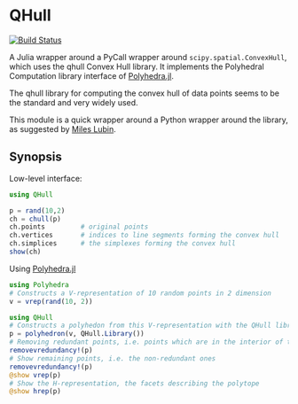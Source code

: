 QHull
=====
[![Build Status](https://travis-ci.org/JuliaPolyhedra/QHull.jl.svg)](https://travis-ci.org/JuliaPolyhedra/QHull.jl)


A Julia wrapper around a PyCall wrapper around `scipy.spatial.ConvexHull`, which uses the qhull Convex Hull library.
It implements the Polyhedral Computation library interface of [Polyhedra.jl](https://github.com/blegat/Polyhedra.jl).

The qhull library for computing the convex hull of data points seems to be the standard and very widely used.

This module is a quick wrapper around a Python wrapper around the library, as suggested by [Miles Lubin](https://groups.google.com/d/topic/julia-users/e9m8t5W3TVs/discussion).

Synopsis
--------

Low-level interface:
```julia
using QHull

p = rand(10,2)
ch = chull(p)
ch.points         # original points
ch.vertices       # indices to line segments forming the convex hull
ch.simplices      # the simplexes forming the convex hull
show(ch)
```

Using [Polyhedra.jl](https://github.com/blegat/Polyhedra.jl)
```julia
using Polyhedra
# Constructs a V-representation of 10 random points in 2 dimension
v = vrep(rand(10, 2))

using QHull
# Constructs a polyhedon from this V-representation with the QHull library
p = polyhedron(v, QHull.Library())
# Removing redundant points, i.e. points which are in the interior of the convex hull
removevredundancy!(p)
# Show remaining points, i.e. the non-redundant ones
removevredundancy!(p)
@show vrep(p)
# Show the H-representation, the facets describing the polytope
@show hrep(p)
```
